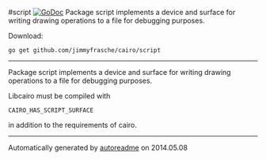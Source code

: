#script [![GoDoc](https://godoc.org/github.com/jimmyfrasche/cairo/script?status.png)](https://godoc.org/github.com/jimmyfrasche/cairo/script)
Package script implements a device and surface for writing drawing operations to a file for debugging purposes.

Download:
```shell
go get github.com/jimmyfrasche/cairo/script
```

* * *
Package script implements a device and surface for writing drawing operations
to a file for debugging purposes.

Libcairo must be compiled with

```
CAIRO_HAS_SCRIPT_SURFACE
```

in addition to the requirements of cairo.



* * *
Automatically generated by [autoreadme](https://github.com/jimmyfrasche/autoreadme) on 2014.05.08
